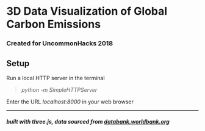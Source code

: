 # 3D Data Visualization of Global Carbon Emissions 
### Created for UncommonHacks 2018

## Setup

Run a local HTTP server in the terminal
><em>python -m SimpleHTTPServer</em>

Enter the URL <em>localhost:8000</em> in your web browser

---

#### *built with three.js, data sourced from [databank.worldbank.org](https://www.databank.worldbank.org)*



